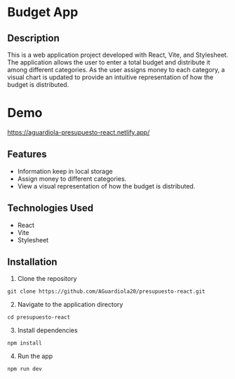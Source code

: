 # Budget App

## Description
This is a web application project developed with React, Vite, and Stylesheet. The application allows the user to enter a total budget and distribute it among different categories. As the user assigns money to each category, a visual chart is updated to provide an intuitive representation of how the budget is distributed.

# Demo   
https://aguardiola-presupuesto-react.netlify.app/

## Features
* Information keep in local storage
* Assign money to different categories.
* View a visual representation of how the budget is distributed.

## Technologies Used
* React
* Vite
* Stylesheet

## Installation

1. Clone the repository
```
git clone https://github.com/AGuardiola20/presupuesto-react.git
```
2. Navigate to the application directory
```
cd presupuesto-react
```

3. Install dependencies
```
npm install
```

4. Run the app
```
npm run dev
```


